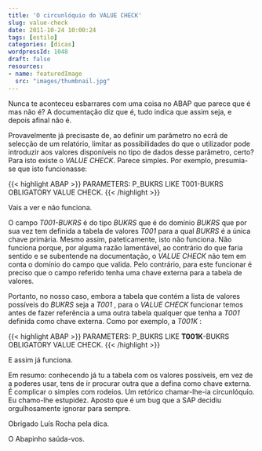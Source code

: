 ```yaml
---
title: 'O circunlóquio do VALUE CHECK'
slug: value-check
date: 2011-10-24 10:00:24
tags: [estilo]
categories: [dicas]
wordpressId: 1048
draft: false
resources:
- name: featuredImage
  src: "images/thumbnail.jpg"
---
```

Nunca te aconteceu esbarrares com uma coisa no ABAP que parece que é mas não é? A documentação diz que é, tudo indica que assim seja, e depois afinal não é.

Provavelmente já precisaste de, ao definir um parâmetro no ecrã de selecção de um relatório, limitar as possibilidades do que o utilizador pode introduzir aos valores disponíveis no tipo de dados desse parâmetro, certo? Para isto existe o _VALUE CHECK_. Parece simples. Por exemplo, presumia-se que isto funcionasse:


{{< highlight ABAP >}}
PARAMETERS: P_BUKRS LIKE T001-BUKRS OBLIGATORY VALUE CHECK.
{{< /highlight >}}

Vais a ver e não funciona.

O campo _T001-BUKRS_ é do tipo _BUKRS_ que é do domínio _BUKRS_ que por sua vez tem definida a tabela de valores _T001_ para a qual _BUKRS_ é a única chave primária. Mesmo assim, pateticamente, isto não funciona. Não funciona porque, por alguma razão lamentável, ao contrário do que faria sentido e se subentende na documentação, o _VALUE CHECK_ não tem em conta o domínio do campo que valida. Pelo contrário, para este funcionar é preciso que o campo referido tenha uma chave externa para a tabela de valores.

Portanto, no nosso caso, embora a tabela que contém a lista de valores possíveis do _BUKRS_ seja a _T001_ , para o _VALUE CHECK_ funcionar temos antes de fazer referência a uma outra tabela qualquer que tenha a _T001_ definida como chave externa. Como por exemplo, a _T001K_ :


{{< highlight ABAP >}}
PARAMETERS: P_BUKRS LIKE <strong>T001K</strong>-BUKRS OBLIGATORY VALUE CHECK.
{{< /highlight >}}

E assim já funciona.

Em resumo: conhecendo já tu a tabela com os valores possíveis, em vez de a poderes usar, tens de ir procurar outra que a defina como chave externa. É complicar o simples com rodeios. Um retórico chamar-lhe-ia circunlóquio. Eu chamo-lhe estupidez. Aposto que é um bug que a SAP decidiu orgulhosamente ignorar para sempre.

Obrigado Luís Rocha pela dica.

O Abapinho saúda-vos.
